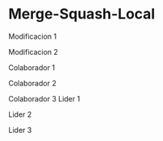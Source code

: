 # Merge-Squash-Local

Modificacion 1

Modificacion 2

Colaborador 1

Colaborador 2

Colaborador 3
Lider 1

Lider 2

Lider 3
